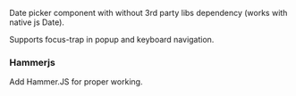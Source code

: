 Date picker component with without 3rd party libs dependency (works with native js Date).

Supports focus-trap in popup and keyboard navigation.


### Hammerjs

Add Hammer.JS for proper working.
